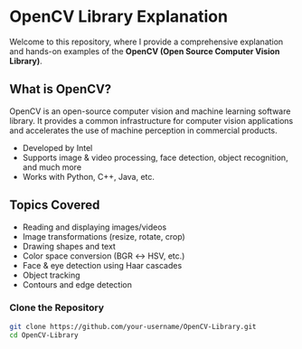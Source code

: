 # OpenCV Library Explanation

Welcome to this repository, where I provide a comprehensive explanation and hands-on examples of the **OpenCV (Open Source Computer Vision Library)**.

## What is OpenCV?

OpenCV is an open-source computer vision and machine learning software library. It provides a common infrastructure for computer vision applications and accelerates the use of machine perception in commercial products.

- Developed by Intel
- Supports image & video processing, face detection, object recognition, and much more
- Works with Python, C++, Java, etc.

## Topics Covered

- Reading and displaying images/videos
- Image transformations (resize, rotate, crop)
- Drawing shapes and text
- Color space conversion (BGR ↔ HSV, etc.)
- Face & eye detection using Haar cascades
- Object tracking
- Contours and edge detection

### Clone the Repository

```bash
git clone https://github.com/your-username/OpenCV-Library.git
cd OpenCV-Library

